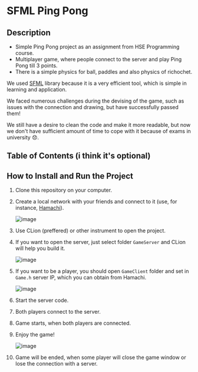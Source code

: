 # SFML Ping Pong

## Description
* Simple Ping Pong project as an assignment from HSE Programming course.
* Multiplayer game, where people connect to the server and play Ping Pong till 3 points.
* There is a simple physics for ball, paddles and also physics of richochet.

We used [SFML](https://www.sfml-dev.org/index.php) library because it is a very efficient tool, which is simple in learning and application.

We faced numerous challenges during the devising of the game, such as issues with the connection and drawing, but have successfully passed them!

We still have a desire to clean the code and make it more readable, but now we don't have sufficient amount of time to cope with it because of exams in university 😞.

## Table of Contents (i think it's optional)

## How to Install and Run the Project
1. Clone this repository on your computer.
2. Create a local network with your friends and connect to it (use, for instance, [Hamachi](https://www.vpn.net/)).
   
   ![image](https://user-images.githubusercontent.com/46136468/174265344-c766426a-48ac-42a4-a808-b940cc94593e.png)
   
3. Use CLion (preffered) or other instrument to open the project.
4. If you want to open the server, just select folder ```GameServer``` and CLion will help you build it.
  
   ![image](https://user-images.githubusercontent.com/46136468/174266718-7c257aba-2f24-4661-b721-d665ccc6aaec.png)

5. If you want to be a player, you should open ```GameClient``` folder and set in ```Game.h``` server IP, which you can obtain from Hamachi.

   ![image](https://user-images.githubusercontent.com/46136468/174267759-dac8ecbb-53c8-4833-8ea8-4bd5e00b541f.png)

6. Start the server code.
7. Both players connect to the server.
8. Game starts, when both players are connected.
9. Enjoy the game!

   ![image](https://user-images.githubusercontent.com/46136468/174269275-a61fbacc-78b6-4b6f-9324-14d591ba8caa.png)


10. Game will be ended, when some player will close the game window or lose the connection with a server.
